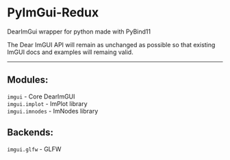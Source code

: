 # PyImGui-Redux
DearImGui wrapper for python made with PyBind11

The Dear ImGUI API will remain as unchanged as possible so that existing ImGUI docs and examples will remaing valid.

---

## Modules:

`imgui` - Core DearImGUI  
`imgui.implot` - ImPlot library  
`imgui.imnodes` - ImNodes library


## Backends:

`imgui.glfw` - GLFW